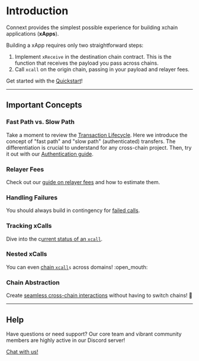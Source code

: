# Introduction

Connext provides the simplest possible experience for building xchain applications (**xApps**).

Building a xApp requires only two straightforward steps:

1. Implement `xReceive` in the destination chain contract. This is the function that receives the payload you pass across chains.
2. Call `xcall` on the origin chain, passing in your payload and relayer fees.

Get started with the [Quickstart](quickstart.md)!

***

## Important Concepts

### Fast Path vs. Slow Path

Take a moment to review the [Transaction Lifecycle](../concepts/how-it-works/transaction-lifecycle.md). Here we introduce the concept of "fast path" and "slow path" (authenticated) transfers. The differentiation is crucial to understand for any cross-chain project. Then, try it out with our [Authentication guide](guides/authentication.md).

### Relayer Fees

Check out our [guide on relayer fees](guides/estimating-fees.md) and how to estimate them.

### Handling Failures

You should always build in contingency for [failed calls](guides/handling-failures.md).

### Tracking xCalls

Dive into the c[urrent status of an `xcall`](guides/xcall-status.md).

### Nested xCalls

You can even [chain `xcall`](guides/nested-xcalls.md)`s` across domains! :open\_mouth:

### Chain Abstraction

Create [seamless cross-chain interactions](../usecases/chain-abstraction/chain-abstraction-guide.md) without having to switch chains! 🤯

***

## Help

Have questions or need support? Our core team and vibrant community members are highly active in our Discord server!

[Chat with us!](https://discord.gg/everclear)
